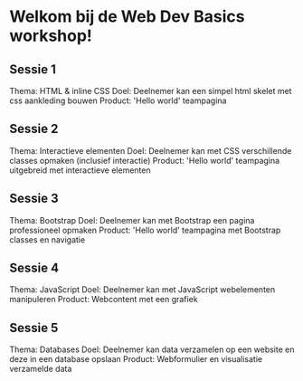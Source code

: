 # Welkom bij de Web Dev Basics workshop!

## Sessie 1
Thema: HTML & inline CSS
Doel: Deelnemer kan een simpel html skelet met css aankleding bouwen
Product: 'Hello world' teampagina

## Sessie 2
Thema: Interactieve elementen
Doel: Deelnemer kan met CSS verschillende classes opmaken (inclusief interactie)
Product: 'Hello world' teampagina uitgebreid met interactieve elementen

## Sessie 3
Thema: Bootstrap
Doel: Deelnemer kan met Bootstrap een pagina professioneel opmaken
Product: 'Hello world' teampagina met Bootstrap classes en navigatie

## Sessie 4
Thema: JavaScript
Doel: Deelnemer kan met JavaScript webelementen manipuleren
Product: Webcontent met een grafiek

## Sessie 5
Thema: Databases
Doel: Deelnemer kan data verzamelen op een website en deze in een database opslaan
Product: Webformulier en visualisatie verzamelde data

